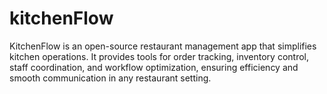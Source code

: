 # kitchenFlow
KitchenFlow is an open-source restaurant management app that simplifies kitchen operations. It provides tools for order tracking, inventory control, staff coordination, and workflow optimization, ensuring efficiency and smooth communication in any restaurant setting.
